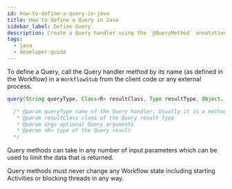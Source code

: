 ```yaml
---
id: how-to-define-a-query-in-java
title: How to define a Query in Java
sidebar_label: Define Query
description: Create a Query handler using the `@QueryMethod` annotation in the Workflow interface.
tags:
  - java
  - developer-guide
---
```


To define a Query, call the Query handler method by its name (as defined in the Workflow) in a `WorkflowStub` from the client code or any external process.

```java
query(String queryType, Class<R> resultClass, Type resultType, Object... args);

  /* @param queryType name of the Query handler. Usually it is a method name.
   * @param resultClass class of the Query result type
   * @param args optional Query arguments
   * @param <R> type of the Query result
  */
```

Query methods can take in any number of input parameters which can be used to limit the data that is returned.

Query methods must never change any Workflow state including starting Activities or blocking threads in any way.
